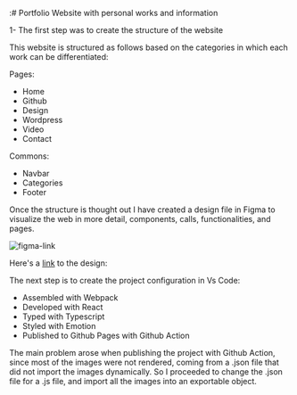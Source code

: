 :# Portfolio
Website with personal works and information

 1- The first step was to create the structure of the website
 
 This website is structured as follows based on the categories in which each work can be differentiated:

Pages:
- Home
- Github
- Design
- Wordpress
- Video 
- Contact

Commons:
- Navbar
- Categories
- Footer

Once the structure is thought out I have created a design file in Figma to visualize the web in more detail, components, calls, functionalities, and pages.

![figma-link](https://user-images.githubusercontent.com/61330345/171021832-8082bc3d-bda9-4b01-a2e6-ad41d89ee4c3.jpg)

Here's a <a href="https://www.figma.com/file/ANaSZjrO9XZpYeB6pkm8T1/Portfolio?node-id=19%3A55" target="_blank">link</a> to the design: 

The next step is to create the project configuration in Vs Code:
- Assembled with Webpack
- Developed with React
- Typed with Typescript
- Styled with Emotion
- Published to Github Pages with Github Action

The main problem arose when publishing the project with Github Action, since most of the images were not rendered, coming from a .json file that did not import the images dynamically. So I proceeded to change the .json file for a .js file, and import all the images into an exportable object.


